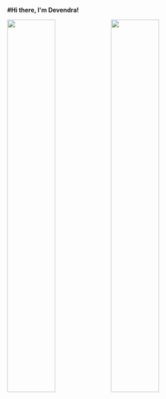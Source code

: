 **#Hi there, I'm Devendra!**

<img align="left" width="47%" src="https://github-readme-stats.vercel.app/api?username=dev007705&show_icons=true&theme=radical" />

<img align="left" width="47%" src="https://github-readme-stats.vercel.app/api/top-langs/?username=dev007705&layout=compact" />
